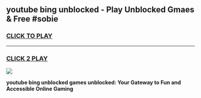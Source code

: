 
## youtube bing unblocked - Play Unblocked Gmaes & Free #sobie
<h3>
<a href="https://news.freeplayer.one?title=youtube_bing_unblocked&ref=27F">CLICK TO PLAY</a></h3>
<hr>

<h3>
<a href="https://news.freeplayer.one?title=youtube_bing_unblocked&ref=27F">CLICK 2 PLAY</a>
  
</h3>

<a href="https://news.freeplayer.one?title=youtube_bing_unblocked&ref=27F/"><img src="https://clearcache.store/games.png"></a>


**youtube bing unblocked games unblocked: Your Gateway to Fun and Accessible Online Gaming**
